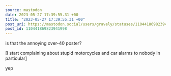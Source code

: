 ```yaml
---
source: mastodon
date: 2023-05-27 17:39:55.31 +00
title: "2023-05-27 17:39:55.31 +00"
post_uri: https://mastodon.social/users/gravely/statuses/110441869823941998
post_id: 110441869823941998
---
```

is that the annoying over-40 poster?

[I start complaining about stupid motorcycles and car alarms to nobody in particular]

yep


